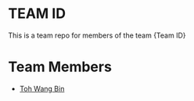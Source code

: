 # TEAM ID
This is a team repo for members of the team {Team ID}

# Team Members
* [Toh Wang Bin](members/tohWangBin.md)

